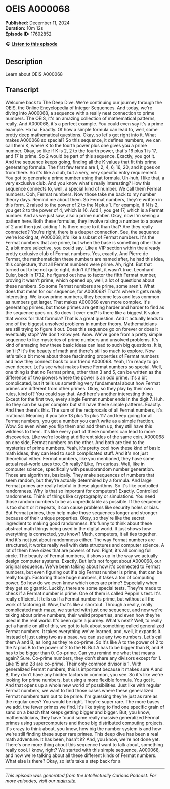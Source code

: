 # OEIS A000068

**Published:** December 11, 2024  
**Duration:** 10m 12s  
**Episode ID:** 17692852

🎧 **[Listen to this episode](https://intellectuallycurious.buzzsprout.com/2529712/episodes/17692852-oeis-a000068)**

## Description

Learn about OEIS A000068

## Transcript

Welcome back to The Deep Dive. We're continuing our journey through the OEIS, the Online Encyclopedia of Integer Sequences. And today, we're diving into A000068, a sequence with a really neat connection to prime numbers. The OEIS, it's an amazing collection of mathematical patterns, really. And A000068, it's a perfect example. You could even say it's a prime example. Ha ha. Exactly. Of how a simple formula can lead to, well, some pretty deep mathematical questions. Okay, so let's get right into it. What makes A000068 so special? So this sequence, it defines numbers, we can call them K, where K to the fourth power plus one gives you a prime number. Okay, so like if K is 2, 2 to the fourth power, that's 16 plus 1 is 17, and 17 is prime. So 2 would be part of this sequence. Exactly, you got it. And the sequence keeps going, finding all the K values that fit this prime generating formula. The first few terms are 1, 2, 4, 6, 16, 20, and it goes on from there. So it's like a club, but a very, very specific entry requirement. You got to generate a prime number using that formula. Uh-huh, I like that, a very exclusive club. And you know what's really interesting? How this sequence connects to, well, a special kind of number. We call them Fermat numbers. Ooh, Fermat numbers. Now those take me back to my number theory days. Remind me about them. So Fermat numbers, they're written in this form. 2 raised to the power of 2 to the N plus 1. For example, if N is 2, you get 2 to the power of 4, which is 16. Add 1, you get 17, which is a Fermat number. And as we just saw, also a prime number. Okay, now I'm seeing a pattern here. Both these formulas, they involve raising a number to a power of 2 and then just adding 1. Is there more to it than that? Are they really connected? You're right, there is a deeper connection. See, the sequence we're looking at, A000068, it's like a subset of Fermat numbers. It's the Fermat numbers that are prime, but when the base is something other than 2, a bit more selective, you could say. Like a VIP section within the already pretty exclusive club of Fermat numbers. Yes, exactly. And Pierre de Fermat, the mathematician these numbers are named after, he had this idea, this conjecture, that all Fermat numbers were prime. Ah, right. But that turned out to be not quite right, didn't it? Right, it wasn't true. Leonhard Euler, back in 1732, he figured out how to factor the fifth Fermat number, proving it wasn't prime, which opened up, well, a lot of questions about these numbers. So some Fermat numbers are prime, some aren't. What does that mean for our sequence, for A000068? That's where it gets really interesting. We know prime numbers, they become less and less common as numbers get larger. That makes A000068 even more complex. It's generating primes, but those primes are getting harder and harder to find as the sequence goes on. So does it ever end? Is there like a biggest K value that works for that formula? That is a great question. And it actually leads to one of the biggest unsolved problems in number theory. Mathematicians are still trying to figure it out. Does this sequence go on forever or does it eventually stop? We don't know yet. Wow. We've gone from a pretty simple sequence to like mysteries of prime numbers and unsolved problems. It's kind of amazing how these basic ideas can lead to such big questions. It is, isn't it? It's the beauty of math and there's still so much to explore. Now let's talk a bit more about those fascinating properties of Fermat numbers and how they connect back to our friend A000068. Yeah, I'm ready to go even deeper. Let's see what makes these Fermat numbers so special. Well, one thing is that no Fermat prime, other than 3 and 5, can be written as the difference of two powers where the power is an odd prime. It's a bit complicated, but it tells us something very fundamental about how Fermat primes are different from other primes. Okay, so they play by their own rules, kind of? You could say that. And here's another interesting thing. Except for the first two, every single Fermat number ends in the digit 7. Huh. So they can be super complex but still have these simple patterns. Exactly. And then there's this. The sum of the reciprocals of all Fermat numbers, it's irrational. Meaning if you take 13 plus 15 plus 117 and keep going for all Fermat numbers, you get a number you can't write as a simple fraction. Wow. So even when you flip them and add them up, they still have this wildness to them. It's like every part of these numbers can lead to more discoveries. Like we're looking at different sides of the same coin. A000068 on one side, Fermat numbers on the other. And both are tied to the mysteries of prime numbers. Yeah, it's pretty cool how these kind of basic math ideas, they can lead to such complicated stuff. And it's not just theoretical either. Fermat numbers, like you mentioned, they have some actual real-world uses too. Oh really? Like, I'm curious. Well, like in computer science, specifically with pseudorandom number generation. Those are algorithms, basically. They make sequences of numbers that seem random, but they're actually determined by a formula. And large Fermat primes are really helpful in these algorithms. So it's like controlled randomness. Why is that so important for computers? Exactly. Controlled randomness. Think of things like cryptography or simulations. You need those random numbers to be as unpredictable as possible. If the sequence is too short or it repeats, it can cause problems like security holes or bias. But Fermat primes, they help make those sequences longer and stronger because of their unique properties. Okay, so they're like the secret ingredient to making good randomness. It's funny to think about these abstract math things being used in the digital world. It just shows how everything is connected, you know? Math, computers, it all ties together. And it's not just about randomness either. The way Fermat numbers are structured, it works really well with data structures and computer science. A lot of them have sizes that are powers of two. Right, it's all coming full circle. The beauty of Fermat numbers, it shows up in the way we actually design computer systems. Exactly. But let's not forget about A000068, our original sequence. We've been talking about how it's connected to Fermat numbers, but even figuring out if a big Fermat number is prime, that can be really tough. Factoring those huge numbers, it takes a ton of computing power. So how do we even know which ones are prime? Especially when they get so gigantic. Luckily, there are some special tests. They're made to check if a Fermat number is prime. One of them is called Peppin's test. It's really efficient. It tells us if a Fermat number is prime, but without all the work of factoring it. Wow, that's like a shortcut. Through a really, really complicated math maze, we started with just one sequence, and now we're talking about prime numbers, their weird properties, and even how they're used in the real world. It's been quite a journey. What's next? Well, to really get a handle on all of this, we got to talk about something called generalized Fermat numbers. It takes everything we've learned, and, well, it expands it. Instead of just using two as a base, we can use any two numbers. Let's call them A and B, as long as they're co-prime. So it's like A to the power of 2 to the N plus B to the power of 2 to the N. But A has to be bigger than B, and B has to be bigger than 0. Co-prime. Can you remind me what that means again? Sure. Co-prime numbers, they don't share any divisors except for 1. Like 15 and 28 are co-prime. Their only common divisor is 1. With generalized Fermat numbers, this is important because it makes sure A and B, they don't have any hidden factors in common, you see. So it's like we're looking for prime numbers, but using a more flexible formula. You got it. And that opens up a whole new world of possibilities. Just like with regular Fermat numbers, we want to find those cases where these generalized Fermat numbers turn out to be prime. I'm guessing they're just as rare as the regular ones? You would be right. They're super rare. The more bases we add, the fewer primes we find. It's like trying to find one specific grain of sand on a beach that keeps getting bigger and bigger. But, you know, mathematicians, they have found some really massive generalized Fermat primes using supercomputers and those big distributed computing projects. It's crazy to think about, you know, how big the number system is and how we're still finding these super rare primes. This deep dive has been a real math adventure. It has been, hasn't it? And, you know, we're not done yet. There's one more thing about this sequence I want to talk about, something really cool. I know, right? We started with this simple sequence, A000068, and now we're talking about all these different kinds of Fermat numbers. What else is there? Okay, so let's take a step back for a

---
*This episode was generated from the Intellectually Curious Podcast. For more episodes, visit our [main site](https://intellectuallycurious.buzzsprout.com).*
